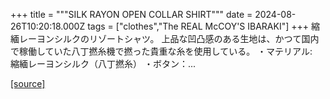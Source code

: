 +++
title = """SILK RAYON OPEN COLLAR SHIRT"""
date = 2024-08-26T10:20:18.000Z
tags = ["clothes","The REAL McCOY'S IBARAKI"]
+++
縮緬レーヨンシルクのリゾートシャツ。 上品な凹凸感のある生地は、かつて国内で稼働していた八丁撚糸機で撚った貴重な糸を使用している。 ・マテリアル:　縮緬レーヨンシルク（八丁撚糸） ・ボタン：...

[[source]](https://the-realmccoys.ocnk.net/product/1437)
